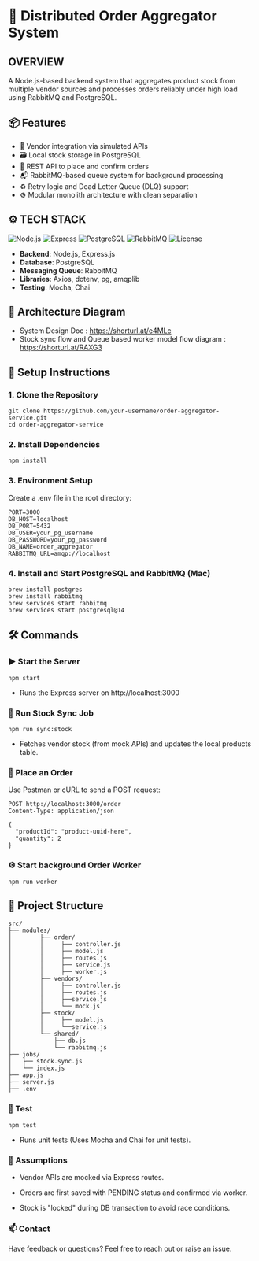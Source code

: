# 🛒 Distributed Order Aggregator System


## OVERVIEW
A Node.js-based backend system that aggregates product stock from multiple vendor sources and processes orders reliably under high load using RabbitMQ and PostgreSQL.


## 📦 Features

- 🔗 Vendor integration via simulated APIs
- 🗃️ Local stock storage in PostgreSQL
- 🛒 REST API to place and confirm orders
- 📬 RabbitMQ-based queue system for background processing
- ♻️ Retry logic and Dead Letter Queue (DLQ) support
- ⚙️ Modular monolith architecture with clean separation


## ⚙️ TECH STACK

![Node.js](https://img.shields.io/badge/nodejs-v24.x-green)
![Express](https://img.shields.io/badge/express.js-lightgrey)
![PostgreSQL](https://img.shields.io/badge/PostgreSQL-14-blue)
![RabbitMQ](https://img.shields.io/badge/RabbitMQ-queue-orange)
![License](https://img.shields.io/badge/license-MIT-brightgreen)
- **Backend**: Node.js, Express.js
- **Database**: PostgreSQL
- **Messaging Queue**: RabbitMQ
- **Libraries**: Axios, dotenv, pg, amqplib
- **Testing**: Mocha, Chai


## 🧠 Architecture Diagram

- System Design Doc : https://shorturl.at/e4MLc
- Stock sync flow and Queue based worker model flow diagram : https://shorturl.at/RAXG3


## 🚀 Setup Instructions

### 1. Clone the Repository
```
git clone https://github.com/your-username/order-aggregator-service.git
cd order-aggregator-service
```

### 2. Install Dependencies
``` npm install ```

### 3. Environment Setup

Create a .env file in the root directory:
```
PORT=3000
DB_HOST=localhost
DB_PORT=5432
DB_USER=your_pg_username
DB_PASSWORD=your_pg_password
DB_NAME=order_aggregator
RABBITMQ_URL=amqp://localhost
```

### 4. Install and Start PostgreSQL and RabbitMQ (Mac)
```
brew install postgres
brew install rabbitmq
brew services start rabbitmq
brew services start postgresql@14
```

## 🛠️ Commands

### ▶️ Start the Server
``` npm start ```
- Runs the Express server on http://localhost:3000 

### 🔄 Run Stock Sync Job
``` npm run sync:stock ```
- Fetches vendor stock (from mock APIs) and updates the local products table.

### 🛒 Place an Order
Use Postman or cURL to send a POST request:

```
POST http://localhost:3000/order
Content-Type: application/json

{
  "productId": "product-uuid-here",
  "quantity": 2
}
```

### ⚙️ Start background Order Worker
``` npm run worker ```



## 📂 Project Structure
```
src/
├── modules/
│        ├── order/
│        │     ├── controller.js
│        │     ├── model.js
│        │     ├── routes.js
│        │     ├── service.js
│        │     ├── worker.js
│        ├── vendors/
│        │     ├── controller.js
│        │     ├── routes.js
│        │     ├──service.js
│        │     └── mock.js    
│        ├── stock/
│        │     ├── model.js
│        │     └──service.js
│        └── shared/
│            ├── db.js
│            └── rabbitmq.js
├── jobs/
│   ├── stock.sync.js
│   └── index.js
├── app.js
├── server.js
├── .env
```

### 🧪 Test
```` npm test ````
- Runs unit tests (Uses Mocha and Chai for unit tests).

### 📝 Assumptions
- Vendor APIs are mocked via Express routes.

- Orders are first saved with PENDING status and confirmed via worker.

- Stock is "locked" during DB transaction to avoid race conditions.







### 📫 Contact
Have feedback or questions? Feel free to reach out or raise an issue.
